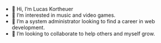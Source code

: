 - 👋 Hi, I’m Lucas Kortheuer
- 👀 I’m interested in music and video games.
- 🌱 I’m a system administrator looking to find a career in web development.
- 💞️ I’m looking to collaborate to help others and myself grow.

<!---
shadyslk/shadyslk is a ✨ special ✨ repository because its `README.md` (this file) appears on your GitHub profile.
You can click the Preview link to take a look at your changes.
--->
